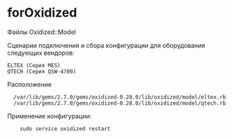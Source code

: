 # forOxidized
Файлы  Oxidized::Model

Сценарии подключения и сбора конфигурации для оборудования следующих вендоров:

    ELTEX (Серия MES)
    QTECH (Серия QSW-4700)
    
Расположение

      /var/lib/gems/2.7.0/gems/oxidized-0.28.0/lib/oxidized/model/eltex.rb
      /var/lib/gems/2.7.0/gems/oxidized-0.28.0/lib/oxidized/model/qtech.rb

Применение конфигурации:

        sudo service oxidized restart
